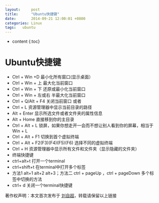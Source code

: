 ```yaml
---
layout:     post
title:      "Ubuntu快捷键"
date:       2014-09-21 12:00:01 +0800
categories:	Linux
tags:	ubuntu
---
```


* content
{:toc}




# Ubuntu快捷键

- Ctrl + Win +D 最小化所有窗口(显示桌面）
- Ctrl + Win + 上 最大化当前窗口
- Ctrl + Win + 下 还原或最小化当前窗口
- Ctrl + Win + 左或右 半最大化当前窗口
- Ctrl + Q/Alt + F4 关闭当前窗口 或者 
- Ctrl + L 资源管理器中显示当前目录的路径
- Alt + Enter 显示所选文件或者文件夹的属性信息
- Alt + Home 直接移到你的主目录
- Ctrl + Alt + L 锁屏，如果你想走开一会而不想让别人看到你的屏幕，相当于 Win + L
- Ctrl + Alt + F1 切换到首个虚拟终端
- Ctrl + Alt + F2(F3)(F4)(F5)(F6) 选择不同的虚拟终端
- Ctrl + H 资源管理器中显示所有文件和文件夹（显示隐藏的文件夹）
- 终端快捷键
- ctrl+alt+t 打开一个terminal 
- ctrl+shift+t 在terminal中打开多个标签
- 方法1 alt+1 alt+2 alt+3；方法二 ctrl + pageUp ，ctrl + pageDown 多个标签中切换的方法
- ctrl+ d 关闭一个terminal快捷键






著作权声明：本文首次发布于 [刘自超](https://liuwc.xyz)，转载请保留以上链接
